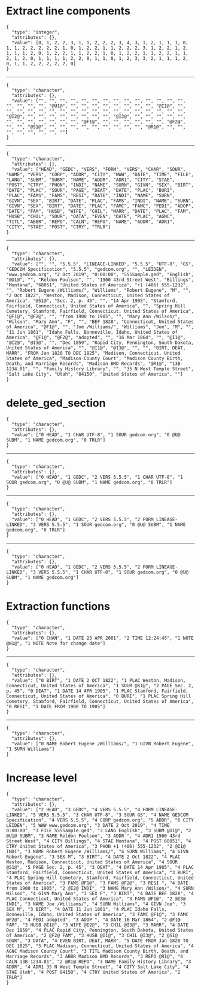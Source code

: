 # Extract line components

    {
      "type": "integer",
      "attributes": {},
      "value": [0, 1, 2, 2, 3, 1, 1, 2, 2, 2, 3, 4, 3, 1, 2, 1, 1, 1, 0, 1, 1, 2, 2, 2, 2, 2, 1, 0, 1, 2, 2, 1, 1, 2, 2, 2, 3, 1, 2, 2, 1, 2, 1, 1, 1, 2, 0, 1, 2, 2, 1, 1, 2, 2, 1, 0, 1, 2, 2, 1, 1, 2, 2, 1, 1, 2, 1, 2, 0, 1, 1, 1, 1, 2, 2, 0, 1, 1, 0, 1, 2, 3, 3, 2, 1, 1, 1, 2, 0, 1, 1, 2, 2, 2, 2, 2, 0]
    }

---

    {
      "type": "character",
      "attributes": {},
      "value": ["", "", "", "", "", "", "", "", "", "", "", "", "", "", "", "", "", "", "@U1@", "", "", "", "", "", "", "", "", "@I1@", "", "", "", "", "", "", "", "", "", "", "", "", "", "", "", "", "", "", "@I2@", "", "", "", "", "", "", "", "", "@I3@", "", "", "", "", "", "", "", "", "", "", "", "", "@F1@", "", "", "", "", "", "", "@F2@", "", "", "@S1@", "", "", "", "", "", "", "", "", "", "@R1@", "", "", "", "", "", "", "", ""]
    }

---

    {
      "type": "character",
      "attributes": {},
      "value": ["HEAD", "GEDC", "VERS", "FORM", "VERS", "CHAR", "SOUR", "NAME", "VERS", "CORP", "ADDR", "CITY", "WWW", "DATE", "TIME", "FILE", "LANG", "SUBM", "SUBM", "NAME", "ADDR", "ADR1", "CITY", "STAE", "POST", "CTRY", "PHON", "INDI", "NAME", "SURN", "GIVN", "SEX", "BIRT", "DATE", "PLAC", "SOUR", "PAGE", "DEAT", "DATE", "PLAC", "BURI", "PLAC", "FAMS", "FAMS", "RESI", "DATE", "INDI", "NAME", "SURN", "GIVN", "SEX", "BIRT", "DATE", "PLAC", "FAMS", "INDI", "NAME", "SURN", "GIVN", "SEX", "BIRT", "DATE", "PLAC", "FAMC", "FAMC", "PEDI", "ADOP", "DATE", "FAM", "HUSB", "WIFE", "CHIL", "MARR", "DATE", "PLAC", "FAM", "HUSB", "CHIL", "SOUR", "DATA", "EVEN", "DATE", "PLAC", "AGNC", "TITL", "ABBR", "REPO", "CALN", "REPO", "NAME", "ADDR", "ADR1", "CITY", "STAE", "POST", "CTRY", "TRLR"]
    }

---

    {
      "type": "character",
      "attributes": {},
      "value": ["", "", "5.5.5", "LINEAGE-LINKED", "5.5.5", "UTF-8", "GS", "GEDCOM Specification", "5.5.5", "gedcom.org", "", "LEIDEN", "www.gedcom.org", "2 Oct 2019", "0:00:00", "555Sample.ged", "English", "@U1@", "", "Reldon Poulson", "", "1900 43rd Street West", "Billings", "Montana", "68051", "United States of America", "+1 (406) 555-1232", "", "Robert Eugene /Williams/", "Williams", "Robert Eugene", "M", "", "2 Oct 1822", "Weston, Madison, Connecticut, United States of America", "@S1@", "Sec. 2, p. 45", "", "14 Apr 1905", "Stamford, Fairfield, Connecticut, United States of America", "", "Spring Hill Cemetery, Stamford, Fairfield, Connecticut, United States of America", "@F1@", "@F2@", "", "from 1900 to 1905", "", "Mary Ann /Wilson/", "Wilson", "Mary Ann", "F", "", "BEF 1828", "Connecticut, United States of America", "@F1@", "", "Joe /Williams/", "Williams", "Joe", "M", "", "11 Jun 1861", "Idaho Falls, Bonneville, Idaho, United States of America", "@F1@", "@F2@", "adopted", "", "16 Mar 1864", "", "@I1@", "@I2@", "@I3@", "", "Dec 1859", "Rapid City, Pennington, South Dakota, United States of America", "", "@I1@", "@I3@", "", "", "BIRT, DEAT, MARR", "FROM Jan 1820 TO DEC 1825", "Madison, Connecticut, United States of America", "Madison County Court", "Madison County Birth, Death, and Marriage Records", "Madison BMD Records", "@R1@", "13B-1234.01", "", "Family History Library", "", "35 N West Temple Street", "Salt Lake City", "Utah", "84150", "United States of America", ""]
    }

# delete_ged_section

    {
      "type": "character",
      "attributes": {},
      "value": ["0 HEAD", "1 CHAR UTF-8", "1 SOUR gedcom.org", "0 @U@ SUBM", "1 NAME gedcom.org", "0 TRLR"]
    }

---

    {
      "type": "character",
      "attributes": {},
      "value": ["0 HEAD", "1 GEDC", "2 VERS 5.5.5", "1 CHAR UTF-8", "1 SOUR gedcom.org", "0 @U@ SUBM", "1 NAME gedcom.org", "0 TRLR"]
    }

---

    {
      "type": "character",
      "attributes": {},
      "value": ["0 HEAD", "1 GEDC", "2 VERS 5.5.5", "2 FORM LINEAGE-LINKED", "3 VERS 5.5.5", "1 SOUR gedcom.org", "0 @U@ SUBM", "1 NAME gedcom.org", "0 TRLR"]
    }

---

    {
      "type": "character",
      "attributes": {},
      "value": ["0 HEAD", "1 GEDC", "2 VERS 5.5.5", "2 FORM LINEAGE-LINKED", "3 VERS 5.5.5", "1 CHAR UTF-8", "1 SOUR gedcom.org", "0 @U@ SUBM", "1 NAME gedcom.org"]
    }

# Extraction functions

    {
      "type": "character",
      "attributes": {},
      "value": ["0 CHAN", "1 DATE 23 APR 2001", "2 TIME 12:24:45", "1 NOTE @N1@", "1 NOTE Note for change date"]
    }

---

    {
      "type": "character",
      "attributes": {},
      "value": ["0 BIRT", "1 DATE 2 OCT 1822", "1 PLAC Weston, Madison, Connecticut, United States of America", "1 SOUR @S1@", "2 PAGE Sec. 2, p. 45", "0 DEAT", "1 DATE 14 APR 1905", "1 PLAC Stamford, Fairfield, Connecticut, United States of America", "0 BURI", "1 PLAC Spring Hill Cemetery, Stamford, Fairfield, Connecticut, United States of America", "0 RESI", "1 DATE FROM 1900 TO 1905"]
    }

---

    {
      "type": "character",
      "attributes": {},
      "value": ["0 NAME Robert Eugene /Williams/", "1 GIVN Robert Eugene", "1 SURN Williams"]
    }

# Increase level

    {
      "type": "character",
      "attributes": {},
      "value": ["2 HEAD", "3 GEDC", "4 VERS 5.5.5", "4 FORM LINEAGE-LINKED", "5 VERS 5.5.5", "3 CHAR UTF-8", "3 SOUR GS", "4 NAME GEDCOM Specification", "4 VERS 5.5.5", "4 CORP gedcom.org", "5 ADDR", "6 CITY LEIDEN", "5 WWW www.gedcom.org", "3 DATE 2 Oct 2019", "4 TIME 0:00:00", "3 FILE 555Sample.ged", "3 LANG English", "3 SUBM @U1@", "2 @U1@ SUBM", "3 NAME Reldon Poulson", "3 ADDR ", "4 ADR1 1900 43rd Street West", "4 CITY Billings", "4 STAE Montana", "4 POST 68051", "4 CTRY United States of America", "3 PHON +1 (406) 555-1232", "2 @I1@ INDI", "3 NAME Robert Eugene /Williams/", "4 SURN Williams", "4 GIVN Robert Eugene", "3 SEX M", "3 BIRT", "4 DATE 2 Oct 1822", "4 PLAC Weston, Madison, Connecticut, United States of America", "4 SOUR @S1@", "5 PAGE Sec. 2, p. 45", "3 DEAT", "4 DATE 14 Apr 1905", "4 PLAC Stamford, Fairfield, Connecticut, United States of America", "3 BURI", "4 PLAC Spring Hill Cemetery, Stamford, Fairfield, Connecticut, United States of America", "3 FAMS @F1@", "3 FAMS @F2@", "3 RESI ", "4 DATE from 1900 to 1905", "2 @I2@ INDI", "3 NAME Mary Ann /Wilson/", "4 SURN Wilson", "4 GIVN Mary Ann", "3 SEX F", "3 BIRT", "4 DATE BEF 1828", "4 PLAC Connecticut, United States of America", "3 FAMS @F1@", "2 @I3@ INDI", "3 NAME Joe /Williams/", "4 SURN Williams", "4 GIVN Joe", "3 SEX M", "3 BIRT", "4 DATE 11 Jun 1861", "4 PLAC Idaho Falls, Bonneville, Idaho, United States of America", "3 FAMC @F1@", "3 FAMC @F2@", "4 PEDI adopted", "3 ADOP ", "4 DATE 16 Mar 1864", "2 @F1@ FAM", "3 HUSB @I1@", "3 WIFE @I2@", "3 CHIL @I3@", "3 MARR", "4 DATE Dec 1859", "4 PLAC Rapid City, Pennington, South Dakota, United States of America", "2 @F2@ FAM", "3 HUSB @I1@", "3 CHIL @I3@", "2 @S1@ SOUR", "3 DATA", "4 EVEN BIRT, DEAT, MARR", "5 DATE FROM Jan 1820 TO DEC 1825", "5 PLAC Madison, Connecticut, United States of America", "4 AGNC Madison County Court", "3 TITL Madison County Birth, Death, and Marriage Records", "3 ABBR Madison BMD Records", "3 REPO @R1@", "4 CALN 13B-1234.01", "2 @R1@ REPO", "3 NAME Family History Library", "3 ADDR", "4 ADR1 35 N West Temple Street", "4 CITY Salt Lake City", "4 STAE Utah", "4 POST 84150", "4 CTRY United States of America", "2 TRLR"]
    }


